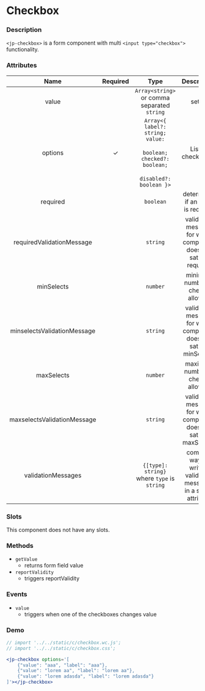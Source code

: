 <!-- import '../../static/c/checkbox.wc.js';
import '../../static/c/checkbox.css'; -->

# Checkbox

### Description

`<jp-checkbox>` is a form component with multi `<input type="checkbox">` functionality.

### Attributes

|          **Name**           | **Required** |                                                  **Type**                                                  |                          **Description**                          |
| :-------------------------: | :----------: | :--------------------------------------------------------------------------------------------------------: | :---------------------------------------------------------------: |
|            value            |              |                                `Array<string>` or comma separated `string`                                 |                              setter                               |
|           options           |      ✓       | `Array<{ label?: string; value:` <br></br> `boolean; checked?: boolean;` <br></br> `disabled?: boolean }>` |                        List of checkboxes                         |
|          required           |              |                                                 `boolean`                                                  |                determines if an input is required                 |
|  requiredValidationMessage  |              |                                                  `string`                                                  |  validation message for when component does not satisfy required  |
|         minSelects          |              |                                                  `number`                                                  |                 minimum number of checks allowed                  |
| minselectsValidationMessage |              |                                                  `string`                                                  | validation message for when component does not satisfy minSelects |
|         maxSelects          |              |                                                  `number`                                                  |                 maximum number of checks allowed                  |
| maxselectsValidationMessage |              |                                                  `string`                                                  | validation message for when component does not satisfy maxSelects |
|     validationMessages      |              |                                `{[type]: string}` where `type` is `string`                                 | compact way of writing validation messages in a single attribute  |

### Slots

This component does not have any slots.

### Methods

- `getValue`
  - returns form field value
- `reportValidity`
  - triggers reportValidity

### Events

- `value`
  - triggers when one of the checkboxes changes value

### Demo

```jsx live
// import '../../static/c/checkbox.wc.js';
// import '../../static/c/checkbox.css';

<jp-checkbox options='[
    {"value": "aaa", "label": "aaa"},
    {"value": "lorem aa", "label": "lorem aa"},
    {"value": "lorem adasda", "label": "lorem adasda"}
]'></jp-checkbox>
```
